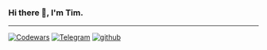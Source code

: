### Hi there 👋, I'm Tim.

---

<div align="left">

[![Codewars](https://img.shields.io/badge/Codewars-B1361E?style=for-the-badge&logo=codewars&logoColor=grey)](https://www.codewars.com/users/timaracov)
[![Telegram](https://img.shields.io/badge/Telegram-2CA5E0?style=for-the-badge&logo=telegram&logoColor=white)](https://t.me/timaracov)
[![github](https://img.shields.io/badge/timaracov-12100E.svg?style=for-the-badge&logo=github&logoColor=white)](https://github.com/timaracov)
  
  
</div>


